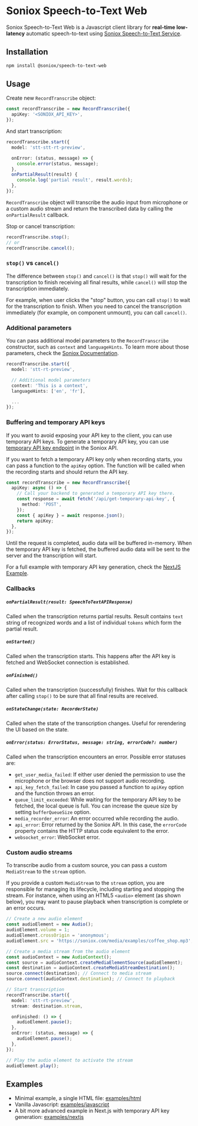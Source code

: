# Soniox Speech-to-Text Web

Soniox Speech-to-Text Web is a Javascript client library for **real-time low-latency** automatic speech-to-text using [Soniox Speech-to-Text Service](https://soniox.com/docs/speech-to-text).

## Installation

```bash
npm install @soniox/speech-to-text-web
```

## Usage

Create new `RecordTranscribe` object:

```ts
const recordTranscribe = new RecordTranscribe({
  apiKey: '<SONIOX_API_KEY>',
});
```

And start transcription:

```ts
recordTranscribe.start({
  model: 'stt-stt-rt-preview',

  onError: (status, message) => {
    console.error(status, message);
  },
  onPartialResult(result) {
    console.log('partial result', result.words);
  },
});
```

`RecordTranscribe` object will transcribe the audio input from microphone or a custom audio stream and return the transcribed data by calling the `onPartialResult` callback.

Stop or cancel transcription:

```ts
recordTranscribe.stop();
// or
recordTranscribe.cancel();
```

### `stop()` vs `cancel()`

The difference between `stop()` and `cancel()` is that `stop()` will wait for the transcription to finish receiving all final results, while `cancel()` will stop the transcription immediately.

For example, when user clicks the "stop" button, you can call `stop()` to wait for the transcription to finish. When you need to cancel the transcription immediately (for example, on component unmount), you can call `cancel()`.

### Additional parameters

You can pass additional model parameters to the `RecordTranscribe` constructor, such as `context` and `languageHints`. To learn more about those parameters, check the [Soniox Documentation](https://speechdev.soniox.com/docs/speech-to-text/guides).

```ts
recordTranscribe.start({
  model: 'stt-rt-preview',

  // Additional model parameters
  context: 'This is a context',
  languageHints: ['en', 'fr'],

  ...
});
```

### Buffering and temporary API keys

If you want to avoid exposing your API key to the client, you can use temporary API keys. To generate a temporary API key, you can use [temporary API key endpoint](https://soniox.com/docs/speech-to-text/api-reference/openapi/auth/create_temporary_api_key) in the Soniox API.

If you want to fetch a temporary API key only when recording starts, you can pass a function to the `apiKey` option. The function will be called when the recording starts and should return the API key.

```ts
const recordTranscribe = new RecordTranscribe({
  apiKey: async () => {
    // Call your backend to generated a temporary API key there.
    const response = await fetch('/api/get-temporary-api-key', {
      method: 'POST',
    });
    const { apiKey } = await response.json();
    return apiKey;
  },
});
```

Until the request is completed, audio data will be buffered in-memory. When the temporary API key is fetched, the buffered audio data will be sent to the server and the transcription will start.

For a full example with temporary API key generation, check the [NextJS Example](https://github.com/soniox/speech-to-text-web/tree/master/examples/nextjs).

### Callbacks

##### `onPartialResult(result: SpeechToTextAPIResponse)`

Called when the transcription returns partial results. Result contains `text` string of recognized words and a list of individual `tokens` which form the partial result.

##### `onStarted()`

Called when the transcription starts. This happens after the API key is fetched and WebSocket connection is established.

##### `onFinished()`

Called when the transcription (successfully) finishes. Wait for this callback after calling `stop()` to be sure that all final results are received.

##### `onStateChange(state: RecorderState)`

Called when the state of the transcription changes. Useful for rerendering the UI based on the state.

##### `onError(status: ErrorStatus, message: string, errorCode?: number)`

Called when the transcription encounters an error. Possible error statuses are:

- `get_user_media_failed`: If either user denied the permission to use the microphone or the browser does not support audio recording.
- `api_key_fetch_failed`: In case you passed a function to `apiKey` option and the function throws an error.
- `queue_limit_exceeded`: While waiting for the temporary API key to be fetched, the local queue is full. You can increase the queue size by setting `bufferQueueSize` option.
- `media_recorder_error`: An error occurred while recording the audio.
- `api_error`: Error returned by the Soniox API. In this case, the `errorCode` property contains the HTTP status code equivalent to the error.
- `websocket_error`: WebSocket error.

### Custom audio streams

To transcribe audio from a custom source, you can pass a custom `MediaStream` to the `stream` option.

If you provide a custom `MediaStream` to the `stream` option, you are responsible for managing its lifecycle, including starting and stopping the stream. For instance, when using an HTML5 `<audio>` element (as shown below), you may want to pause playback when transcription is complete or an error occurs.

```ts
// Create a new audio element
const audioElement = new Audio();
audioElement.volume = 1;
audioElement.crossOrigin = 'anonymous';
audioElement.src = 'https://soniox.com/media/examples/coffee_shop.mp3';

// Create a media stream from the audio element
const audioContext = new AudioContext();
const source = audioContext.createMediaElementSource(audioElement);
const destination = audioContext.createMediaStreamDestination();
source.connect(destination); // Connect to media stream
source.connect(audioContext.destination); // Connect to playback

// Start transcription
recordTranscribe.start({
  model: 'stt-rt-preview',
  stream: destination.stream,

  onFinished: () => {
    audioElement.pause();
  },
  onError: (status, message) => {
    audioElement.pause();
  },
});

// Play the audio element to activate the stream
audioElement.play();
```

## Examples

- Minimal example, a single HTML file: [examples/html](https://github.com/soniox/speech-to-text-web/tree/master/examples/html)
- Vanilla Javascript: [examples/javascript](https://github.com/soniox/speech-to-text-web/tree/master/examples/javascript)
- A bit more advanced example in Next.js with temporary API key generation: [examples/nextjs](https://github.com/soniox/speech-to-text-web/tree/master/examples/nextjs)
